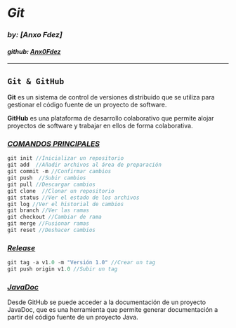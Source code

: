  # ***Git***
### *by: [Anxo Fdez]*
#### *github: [Anx0Fdez](https://github.com/Anx0Fdez)*

---
## `Git & GitHub`
**Git** es un sistema de control de versiones distribuido que se utiliza para gestionar el código fuente de un proyecto de software. 

**GitHub** es una plataforma de desarrollo colaborativo que permite alojar proyectos de software y trabajar en ellos de forma colaborativa.

### ***<u>COMANDOS PRINCIPALES</u>***
```java
git init //Inicializar un repositorio
git add  //Añadir archivos al área de preparación
git commit -m //Confirmar cambios
git push  //Subir cambios
git pull //Descargar cambios
git clone  //Clonar un repositorio
git status //Ver el estado de los archivos
git log //Ver el historial de cambios
git branch //Ver las ramas
git checkout //Cambiar de rama
git merge //Fusionar ramas
git reset //Deshacer cambios
```
### ***<u>Release</u>***
```java
git tag -a v1.0 -m "Versión 1.0" //Crear un tag
git push origin v1.0 //Subir un tag
```
### ***<u>JavaDoc</u>***
Desde GitHub se puede acceder a la documentación de un proyecto JavaDoc, que es una herramienta que permite generar documentación a partir del código fuente de un proyecto Java.

